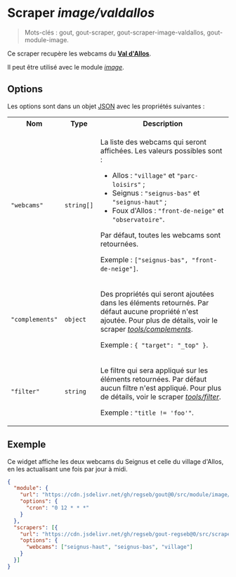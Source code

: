 # Scraper _image/valdallos_

> Mots-clés : gout, gout-scraper, gout-scraper-image-valdallos,
> gout-module-image.

Ce scraper recupère les webcams du [**Val
d'Allos**](https://www.valdallos.com/webcams.html).

Il peut être utilisé avec le module
[_image_](https://github.com/regseb/gout/tree/HEAD/src/module/image#readme).

## Options

Les options sont dans un objet
[JSON](https://www.json.org/json-fr.html "JavaScript Object Notation") avec les
propriétés suivantes :

<table>
  <tr>
    <th>Nom</th>
    <th>Type</th>
    <th>Description</th>
  </tr>
  <tr>
    <td><code>"webcams"</code></td>
    <td><code>string[]</code></td>
    <td>
      <p>
        La liste des webcams qui seront affichées. Les valeurs possibles sont :
      </p>
      <ul>
        <li>Allos : <code>"village"</code> et <code>"parc-loisirs"</code> ;</li>
        <li>
          Seignus : <code>"seignus-bas"</code> et <code>"seignus-haut"</code> ;
        </li>
        <li>
          Foux d'Allos : <code>"front-de-neige"</code> et
          <code>"observatoire"</code>.
        </li>
      </ul>
      <p>
       Par défaut, toutes les webcams sont retournées.
      </p>
      <p>
        Exemple : <code>["seignus-bas", "front-de-neige"]</code>.
      </p>
    </td>
  </tr>
  <tr>
    <td><code>"complements"</code></td>
    <td><code>object</code></td>
    <td>
      <p>
        Des propriétés qui seront ajoutées dans les éléments retournés. Par
        défaut aucune propriété n'est ajoutée. Pour plus de détails, voir le
        scraper
        <a href="https://github.com/regseb/gout/tree/HEAD/src/scraper/tools/complements#readme"><em>tools/complements</em></a>.
      </p>
      <p>
        Exemple : <code>{ "target": "_top" }</code>.
      </p>
    </td>
  </tr>
  <tr>
    <td><code>"filter"</code></td>
    <td><code>string</code></td>
    <td>
      <p>
        Le filtre qui sera appliqué sur les éléments retournées. Par défaut
        aucun filtre n'est appliqué. Pour plus de détails, voir le scraper
        <a href="https://github.com/regseb/gout/tree/HEAD/src/scraper/tools/filter#readme"><em>tools/filter</em></a>.
      </p>
      <p>
        Exemple : <code>"title != 'foo'"</code>.
      </p>
    </td>
  </tr>
</table>

## Exemple

Ce widget affiche les deux webcams du Seignus et celle du village d'Allos, en
les actualisant une fois par jour à midi.

```JSON
{
  "module": {
    "url": "https://cdn.jsdelivr.net/gh/regseb/gout@0/src/module/image/image.js",
    "options": {
      "cron": "0 12 * * *"
    }
  },
  "scrapers": [{
    "url": "https://cdn.jsdelivr.net/gh/regseb/gout-regseb@0/src/scraper/image/valdallos/valdallos.js",
    "options": {
      "webcams": ["seignus-haut", "seignus-bas", "village"]
    }
  }]
}
```
